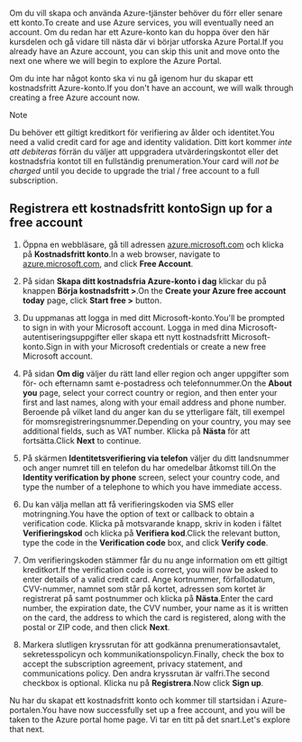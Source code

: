 <span data-ttu-id="8dfb7-101">Om du vill skapa och använda Azure-tjänster behöver du förr eller senare ett konto.</span><span class="sxs-lookup"><span data-stu-id="8dfb7-101">To create and use Azure services, you will eventually need an account.</span></span> <span data-ttu-id="8dfb7-102">Om du redan har ett Azure-konto kan du hoppa över den här kursdelen och gå vidare till nästa där vi börjar utforska Azure Portal.</span><span class="sxs-lookup"><span data-stu-id="8dfb7-102">If you already have an Azure account, you can skip this unit and move onto the next one where we will begin to explore the Azure Portal.</span></span>

<span data-ttu-id="8dfb7-103">Om du inte har något konto ska vi nu gå igenom hur du skapar ett kostnadsfritt Azure-konto.</span><span class="sxs-lookup"><span data-stu-id="8dfb7-103">If you don't have an account, we will walk through creating a free Azure account now.</span></span>

> [!NOTE]
> <span data-ttu-id="8dfb7-104">Du behöver ett giltigt kreditkort för verifiering av ålder och identitet.</span><span class="sxs-lookup"><span data-stu-id="8dfb7-104">You need a valid credit card for age and identity validation.</span></span> <span data-ttu-id="8dfb7-105">Ditt kort kommer _inte att debiteras_ förrän du väljer att uppgradera utvärderingskontot eller det kostnadsfria kontot till en fullständig prenumeration.</span><span class="sxs-lookup"><span data-stu-id="8dfb7-105">Your card will _not be charged_ until you decide to upgrade the trial / free account to a full subscription.</span></span>

## <a name="sign-up-for-a-free-account"></a><span data-ttu-id="8dfb7-106">Registrera ett kostnadsfritt konto</span><span class="sxs-lookup"><span data-stu-id="8dfb7-106">Sign up for a free account</span></span>

1. <span data-ttu-id="8dfb7-107">Öppna en webbläsare, gå till adressen [azure.microsoft.com](https://azure.microsoft.com?azure-portal=true) och klicka på **Kostnadsfritt konto**.</span><span class="sxs-lookup"><span data-stu-id="8dfb7-107">In a web browser, navigate to [azure.microsoft.com](https://azure.microsoft.com?azure-portal=true), and click **Free Account**.</span></span>

1. <span data-ttu-id="8dfb7-108">På sidan **Skapa ditt kostnadsfria Azure-konto i dag** klickar du på knappen **Börja kostnadsfritt >**.</span><span class="sxs-lookup"><span data-stu-id="8dfb7-108">On the **Create your Azure free account today** page, click **Start free >** button.</span></span> 

1. <span data-ttu-id="8dfb7-109">Du uppmanas att logga in med ditt Microsoft-konto.</span><span class="sxs-lookup"><span data-stu-id="8dfb7-109">You'll be prompted to sign in with your Microsoft account.</span></span> <span data-ttu-id="8dfb7-110">Logga in med dina Microsoft-autentiseringsuppgifter eller skapa ett nytt kostnadsfritt Microsoft-konto.</span><span class="sxs-lookup"><span data-stu-id="8dfb7-110">Sign in with your Microsoft credentials or create a new free Microsoft account.</span></span>

1. <span data-ttu-id="8dfb7-111">På sidan **Om dig** väljer du rätt land eller region och anger uppgifter som för- och efternamn samt e-postadress och telefonnummer.</span><span class="sxs-lookup"><span data-stu-id="8dfb7-111">On the **About you** page, select your correct country or region, and then enter your first and last names, along with your email address and phone number.</span></span> <span data-ttu-id="8dfb7-112">Beroende på vilket land du anger kan du se ytterligare fält, till exempel för momsregistreringsnummer.</span><span class="sxs-lookup"><span data-stu-id="8dfb7-112">Depending on your country, you may see additional fields, such as VAT number.</span></span> <span data-ttu-id="8dfb7-113">Klicka på **Nästa** för att fortsätta.</span><span class="sxs-lookup"><span data-stu-id="8dfb7-113">Click **Next** to continue.</span></span>

1. <span data-ttu-id="8dfb7-114">På skärmen **Identitetsverifiering via telefon** väljer du ditt landsnummer och anger numret till en telefon du har omedelbar åtkomst till.</span><span class="sxs-lookup"><span data-stu-id="8dfb7-114">On the **Identity verification by phone** screen, select your country code, and type the number of a telephone to which you have immediate access.</span></span>

1. <span data-ttu-id="8dfb7-115">Du kan välja mellan att få verifieringskoden via SMS eller motringning.</span><span class="sxs-lookup"><span data-stu-id="8dfb7-115">You have the option of text or callback to obtain a verification code.</span></span> <span data-ttu-id="8dfb7-116">Klicka på motsvarande knapp, skriv in koden i fältet **Verifieringskod** och klicka på **Verifiera kod**.</span><span class="sxs-lookup"><span data-stu-id="8dfb7-116">Click the relevant button, type the code in the **Verification code** box, and click **Verify code**.</span></span>

1. <span data-ttu-id="8dfb7-117">Om verifieringskoden stämmer får du nu ange information om ett giltigt kreditkort.</span><span class="sxs-lookup"><span data-stu-id="8dfb7-117">If the verification code is correct, you will now be asked to enter details of a valid credit card.</span></span> <span data-ttu-id="8dfb7-118">Ange kortnummer, förfallodatum, CVV-nummer, namnet som står på kortet, adressen som kortet är registrerat på samt postnummer och klicka på **Nästa**.</span><span class="sxs-lookup"><span data-stu-id="8dfb7-118">Enter the card number, the expiration date, the CVV number, your name as it is written on the card, the address to which the card is registered, along with the postal or ZIP code, and then click **Next**.</span></span>

1. <span data-ttu-id="8dfb7-119">Markera slutligen kryssrutan för att godkänna prenumerationsavtalet, sekretesspolicyn och kommunikationspolicyn.</span><span class="sxs-lookup"><span data-stu-id="8dfb7-119">Finally, check the box to accept the subscription agreement, privacy statement, and communications policy.</span></span> <span data-ttu-id="8dfb7-120">Den andra kryssrutan är valfri.</span><span class="sxs-lookup"><span data-stu-id="8dfb7-120">The second checkbox is optional.</span></span> <span data-ttu-id="8dfb7-121">Klicka nu på **Registrera**.</span><span class="sxs-lookup"><span data-stu-id="8dfb7-121">Now click **Sign up**.</span></span>

<span data-ttu-id="8dfb7-122">Nu har du skapat ett kostnadsfritt konto och kommer till startsidan i Azure-portalen.</span><span class="sxs-lookup"><span data-stu-id="8dfb7-122">You have now successfully set up a free account, and you will be taken to the Azure portal home page.</span></span> <span data-ttu-id="8dfb7-123">Vi tar en titt på det snart.</span><span class="sxs-lookup"><span data-stu-id="8dfb7-123">Let's explore that next.</span></span>
